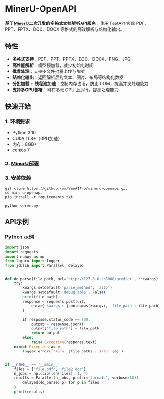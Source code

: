 # MinerU-OpenAPI

**基于[MinerU](https://github.com/opendatalab/MinerU)二次开发的多格式文档解析API服务**，使用 FastAPI 实现 PDF、PPT、PPTX、DOC、DOCX 等格式的高效解析与结构化输出。

## 特性

- **多格式支持**：PDF、PPT、PPTX、DOC、DOCX、PNG、JPG
- **高性能解析**：模型预加载，减少初始化时间
- **批量处理**：支持多文件批量上传与解析
- **结构化输出**：返回解析后的文本、图片、布局等结构化数据
- **分批加载 + 线程池加速**：控制内存占用，防止 OOM，提高并发处理能力
- **支持多GPU部署**：可在多张 GPU 上运行，提高处理能力

## 快速开始

### 1. 环境要求

- Python 3.10
- CUDA 11.8+（GPU加速）
- 内存：8GB+
- centos 7

### 2. [MinerU部署](https://github.com/opendatalab/MinerU/blob/master/docs/README_Ubuntu_CUDA_Acceleration_en_US.md)

### 3. 安装依赖

```
git clone https://github.com/YaoAIPro/mineru-openapi.git
cd mineru-openapi
pip install -r requirements.txt
```

```
python serve.py
```

## API示例

### Python 示例

```python
import json
import requests
import numpy as np
from loguru import logger
from joblib import Parallel, delayed


def do_parse(file_path, url='http://127.0.0.1:8000/predict', **kwargs):
    try:
        kwargs.setdefault('parse_method', 'auto')
        kwargs.setdefault('debug_able', False)
        print(file_path)
        response = requests.post(url,
            data={'kwargs': json.dumps(kwargs), "file_path": file_path}
        )

        if response.status_code == 200:
            output = response.json()
            output['file_path'] = file_path
            return output
        else:
            raise Exception(response.text)
    except Exception as e:
        logger.error(f'File: {file_path} - Info: {e}')


if __name__ == '__main__':
    files = ['file.pdf', 'file2.doc']
    n_jobs = np.clip(len(files), 1, 4)
    results = Parallel(n_jobs, prefer='threads', verbose=10)(
        delayed(do_parse)(p) for p in files
    )
    print(results)
```

